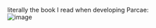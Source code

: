 literally the book I read when developing Parcae: <br>
![image](https://github.com/MaskDuck/MaskDuck/assets/70831061/30a56abe-546c-4590-bcc9-115593995db0)
